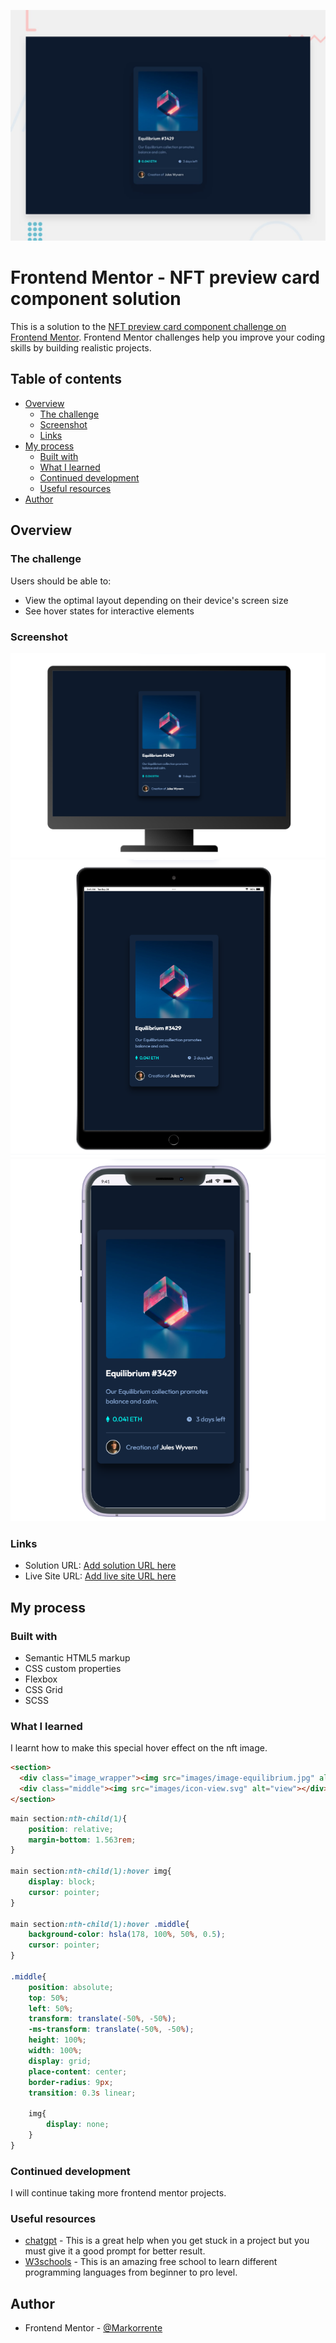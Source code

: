 ![preview](/images/preview.jpg)
# Frontend Mentor - NFT preview card component solution

This is a solution to the [NFT preview card component challenge on Frontend Mentor](https://www.frontendmentor.io/challenges/nft-preview-card-component-SbdUL_w0U). Frontend Mentor challenges help you improve your coding skills by building realistic projects. 

## Table of contents

- [Overview](#overview)
  - [The challenge](#the-challenge)
  - [Screenshot](#screenshot)
  - [Links](#links)
- [My process](#my-process)
  - [Built with](#built-with)
  - [What I learned](#what-i-learned)
  - [Continued development](#continued-development)
  - [Useful resources](#useful-resources)
- [Author](#author)

## Overview

### The challenge

Users should be able to:

- View the optimal layout depending on their device's screen size
- See hover states for interactive elements

### Screenshot

![desktop](/images/nft-preview-card-sc-desktop.png)
![ipad](/images/nft-preview-card-sc-iospad.png)
![IOS-11](/images/nft-preview-card-ios11.png)

### Links

- Solution URL: [Add solution URL here](https://your-solution-url.com)
- Live Site URL: [Add live site URL here](https://your-live-site-url.com)

## My process

### Built with

- Semantic HTML5 markup
- CSS custom properties
- Flexbox
- CSS Grid
- SCSS


### What I learned

I learnt how to make this special hover effect on the nft image.

```html
<section>
  <div class="image_wrapper"><img src="images/image-equilibrium.jpg" alt="NFT preview"></div>
  <div class="middle"><img src="images/icon-view.svg" alt="view"></div>
</section>
```

```scss
main section:nth-child(1){
    position: relative;
    margin-bottom: 1.563rem;
}

main section:nth-child(1):hover img{
    display: block;
    cursor: pointer;
}

main section:nth-child(1):hover .middle{
    background-color: hsla(178, 100%, 50%, 0.5);
    cursor: pointer;
}

.middle{
    position: absolute;
    top: 50%;
    left: 50%;
    transform: translate(-50%, -50%);
    -ms-transform: translate(-50%, -50%);
    height: 100%;
    width: 100%;
    display: grid;
    place-content: center;
    border-radius: 9px;
    transition: 0.3s linear;

    img{
        display: none;
    }
}
```


### Continued development

I will continue taking more frontend mentor projects.

### Useful resources

- [chatgpt](https://chatgpt.com/) - This is a great help when you get stuck in a project but you must give it a good prompt for better result.
- [W3schools](https://www.w3schools.com/) - This is an amazing free school to learn different programming languages from beginner to pro level.

## Author

- Frontend Mentor - [@Markorrente](https://www.frontendmentor.io/profile/markorrente01)
